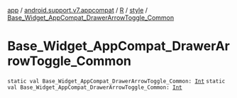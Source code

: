 [app](../../../index.md) / [android.support.v7.appcompat](../../index.md) / [R](../index.md) / [style](index.md) / [Base_Widget_AppCompat_DrawerArrowToggle_Common](./-base_-widget_-app-compat_-drawer-arrow-toggle_-common.md)

# Base_Widget_AppCompat_DrawerArrowToggle_Common

`static val Base_Widget_AppCompat_DrawerArrowToggle_Common: `[`Int`](https://kotlinlang.org/api/latest/jvm/stdlib/kotlin/-int/index.html)
`static val Base_Widget_AppCompat_DrawerArrowToggle_Common: `[`Int`](https://kotlinlang.org/api/latest/jvm/stdlib/kotlin/-int/index.html)